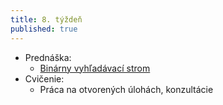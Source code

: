 ```yaml
---
title: 8. týždeň
published: true
---
```


- Prednáška:
    - [Binárny vyhľadávací strom](/pvjc/prednasky/bst)
- Cvičenie: 
    - Práca na otvorených úlohách, konzultácie
